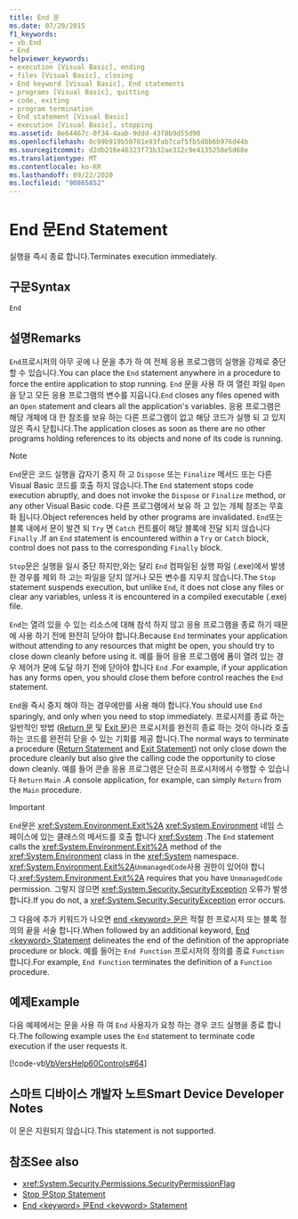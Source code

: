 ```yaml
---
title: End 문
ms.date: 07/20/2015
f1_keywords:
- vb.End
- End
helpviewer_keywords:
- execution [Visual Basic], ending
- files [Visual Basic], closing
- End keyword [Visual Basic], End statements
- programs [Visual Basic], quitting
- code, exiting
- program termination
- End statement [Visual Basic]
- execution [Visual Basic], stopping
ms.assetid: 0e64467c-0f34-4aab-9ddd-43f8b9d55d90
ms.openlocfilehash: 0c99b919b50701e93fab7caf5fb5d8b6b976d44b
ms.sourcegitcommit: d2db216e46323f73b32ae312c9e4135258e5d68e
ms.translationtype: MT
ms.contentlocale: ko-KR
ms.lasthandoff: 09/22/2020
ms.locfileid: "90865852"
---
```

# <a name="end-statement"></a><span data-ttu-id="303ca-102">End 문</span><span class="sxs-lookup"><span data-stu-id="303ca-102">End Statement</span></span>

<span data-ttu-id="303ca-103">실행을 즉시 종료 합니다.</span><span class="sxs-lookup"><span data-stu-id="303ca-103">Terminates execution immediately.</span></span>  
  
## <a name="syntax"></a><span data-ttu-id="303ca-104">구문</span><span class="sxs-lookup"><span data-stu-id="303ca-104">Syntax</span></span>  
  
```vb  
End  
```  
  
## <a name="remarks"></a><span data-ttu-id="303ca-105">설명</span><span class="sxs-lookup"><span data-stu-id="303ca-105">Remarks</span></span>  

 <span data-ttu-id="303ca-106">`End`프로시저의 아무 곳에 나 문을 추가 하 여 전체 응용 프로그램의 실행을 강제로 중단할 수 있습니다.</span><span class="sxs-lookup"><span data-stu-id="303ca-106">You can place the `End` statement anywhere in a procedure to force the entire application to stop running.</span></span> <span data-ttu-id="303ca-107">`End` 문을 사용 하 여 열린 파일 `Open` 을 닫고 모든 응용 프로그램의 변수를 지웁니다.</span><span class="sxs-lookup"><span data-stu-id="303ca-107">`End` closes any files opened with an `Open` statement and clears all the application's variables.</span></span> <span data-ttu-id="303ca-108">응용 프로그램은 해당 개체에 대 한 참조를 보유 하는 다른 프로그램이 없고 해당 코드가 실행 되 고 있지 않은 즉시 닫힙니다.</span><span class="sxs-lookup"><span data-stu-id="303ca-108">The application closes as soon as there are no other programs holding references to its objects and none of its code is running.</span></span>  
  
> [!NOTE]
> <span data-ttu-id="303ca-109">`End`문은 코드 실행을 갑자기 중지 하 고 `Dispose` 또는 `Finalize` 메서드 또는 다른 Visual Basic 코드를 호출 하지 않습니다.</span><span class="sxs-lookup"><span data-stu-id="303ca-109">The `End` statement stops code execution abruptly, and does not invoke the `Dispose` or `Finalize` method, or any other Visual Basic code.</span></span> <span data-ttu-id="303ca-110">다른 프로그램에서 보유 하 고 있는 개체 참조는 무효화 됩니다.</span><span class="sxs-lookup"><span data-stu-id="303ca-110">Object references held by other programs are invalidated.</span></span> <span data-ttu-id="303ca-111">`End`또는 블록 내에서 문이 발견 되 `Try` 면 `Catch` 컨트롤이 해당 블록에 전달 되지 않습니다 `Finally` .</span><span class="sxs-lookup"><span data-stu-id="303ca-111">If an `End` statement is encountered within a `Try` or `Catch` block, control does not pass to the corresponding `Finally` block.</span></span>  
  
 <span data-ttu-id="303ca-112">`Stop`문은 실행을 일시 중단 하지만,와는 달리 `End` 컴파일된 실행 파일 (.exe)에서 발생 한 경우를 제외 하 고는 파일을 닫지 않거나 모든 변수를 지우지 않습니다.</span><span class="sxs-lookup"><span data-stu-id="303ca-112">The `Stop` statement suspends execution, but unlike `End`, it does not close any files or clear any variables, unless it is encountered in a compiled executable (.exe) file.</span></span>  
  
 <span data-ttu-id="303ca-113">`End`는 열려 있을 수 있는 리소스에 대해 참석 하지 않고 응용 프로그램을 종료 하기 때문에 사용 하기 전에 완전히 닫아야 합니다.</span><span class="sxs-lookup"><span data-stu-id="303ca-113">Because `End` terminates your application without attending to any resources that might be open, you should try to close down cleanly before using it.</span></span> <span data-ttu-id="303ca-114">예를 들어 응용 프로그램에 폼이 열려 있는 경우 제어가 문에 도달 하기 전에 닫아야 합니다 `End` .</span><span class="sxs-lookup"><span data-stu-id="303ca-114">For example, if your application has any forms open, you should close them before control reaches the `End` statement.</span></span>  
  
 <span data-ttu-id="303ca-115">`End`을 즉시 중지 해야 하는 경우에만를 사용 해야 합니다.</span><span class="sxs-lookup"><span data-stu-id="303ca-115">You should use `End` sparingly, and only when you need to stop immediately.</span></span> <span data-ttu-id="303ca-116">프로시저를 종료 하는 일반적인 방법 ([Return 문](return-statement.md) 및 [Exit 문](exit-statement.md))은 프로시저를 완전히 종료 하는 것이 아니라 호출 하는 코드를 완전히 닫을 수 있는 기회를 제공 합니다.</span><span class="sxs-lookup"><span data-stu-id="303ca-116">The normal ways to terminate a procedure ([Return Statement](return-statement.md) and [Exit Statement](exit-statement.md)) not only close down the procedure cleanly but also give the calling code the opportunity to close down cleanly.</span></span> <span data-ttu-id="303ca-117">예를 들어 콘솔 응용 프로그램은 단순히 프로시저에서 수행할 수 있습니다 `Return` `Main` .</span><span class="sxs-lookup"><span data-stu-id="303ca-117">A console application, for example, can simply `Return` from the `Main` procedure.</span></span>  
  
> [!IMPORTANT]
> <span data-ttu-id="303ca-118">`End`문은 <xref:System.Environment.Exit%2A> <xref:System.Environment> 네임 스페이스에 있는 클래스의 메서드를 호출 합니다 <xref:System> .</span><span class="sxs-lookup"><span data-stu-id="303ca-118">The `End` statement calls the <xref:System.Environment.Exit%2A> method of the <xref:System.Environment> class in the <xref:System> namespace.</span></span> <span data-ttu-id="303ca-119"><xref:System.Environment.Exit%2A>`UnmanagedCode`사용 권한이 있어야 합니다.</span><span class="sxs-lookup"><span data-stu-id="303ca-119"><xref:System.Environment.Exit%2A> requires that you have `UnmanagedCode` permission.</span></span> <span data-ttu-id="303ca-120">그렇지 않으면 <xref:System.Security.SecurityException> 오류가 발생 합니다.</span><span class="sxs-lookup"><span data-stu-id="303ca-120">If you do not, a <xref:System.Security.SecurityException> error occurs.</span></span>  
  
 <span data-ttu-id="303ca-121">그 다음에 추가 키워드가 나오면 [end \<keyword> 문은](end-keyword-statement.md) 적절 한 프로시저 또는 블록 정의의 끝을 서술 합니다.</span><span class="sxs-lookup"><span data-stu-id="303ca-121">When followed by an additional keyword, [End \<keyword> Statement](end-keyword-statement.md) delineates the end of the definition of the appropriate procedure or block.</span></span> <span data-ttu-id="303ca-122">예를 들어는 `End Function` 프로시저의 정의를 종료 `Function` 합니다.</span><span class="sxs-lookup"><span data-stu-id="303ca-122">For example, `End Function` terminates the definition of a `Function` procedure.</span></span>  
  
## <a name="example"></a><span data-ttu-id="303ca-123">예제</span><span class="sxs-lookup"><span data-stu-id="303ca-123">Example</span></span>  

 <span data-ttu-id="303ca-124">다음 예제에서는 문을 사용 하 여 `End` 사용자가 요청 하는 경우 코드 실행을 종료 합니다.</span><span class="sxs-lookup"><span data-stu-id="303ca-124">The following example uses the `End` statement to terminate code execution if the user requests it.</span></span>  
  
 [!code-vb[VbVersHelp60Controls#64](~/samples/snippets/visualbasic/VS_Snippets_VBCSharp/VbVersHelp60Controls/VB/Form1.vb#64)]  
  
## <a name="smart-device-developer-notes"></a><span data-ttu-id="303ca-125">스마트 디바이스 개발자 노트</span><span class="sxs-lookup"><span data-stu-id="303ca-125">Smart Device Developer Notes</span></span>  

 <span data-ttu-id="303ca-126">이 문은 지원되지 않습니다.</span><span class="sxs-lookup"><span data-stu-id="303ca-126">This statement is not supported.</span></span>  
  
## <a name="see-also"></a><span data-ttu-id="303ca-127">참조</span><span class="sxs-lookup"><span data-stu-id="303ca-127">See also</span></span>

- <xref:System.Security.Permissions.SecurityPermissionFlag>
- [<span data-ttu-id="303ca-128">Stop 문</span><span class="sxs-lookup"><span data-stu-id="303ca-128">Stop Statement</span></span>](stop-statement.md)
- [<span data-ttu-id="303ca-129">End \<keyword> 문</span><span class="sxs-lookup"><span data-stu-id="303ca-129">End \<keyword> Statement</span></span>](end-keyword-statement.md)
